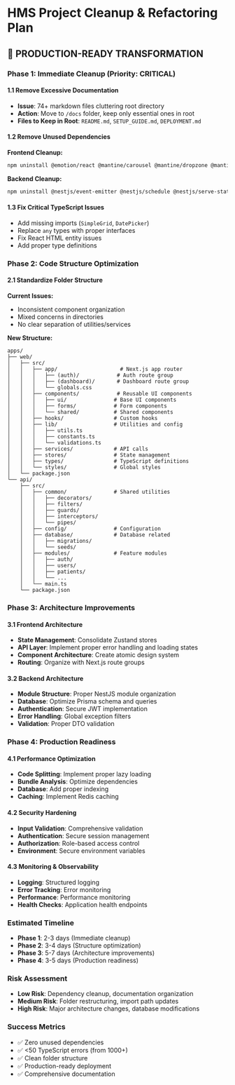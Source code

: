# HMS Project Cleanup & Refactoring Plan

## 🎯 **PRODUCTION-READY TRANSFORMATION**

### **Phase 1: Immediate Cleanup (Priority: CRITICAL)**

#### **1.1 Remove Excessive Documentation**
- **Issue**: 74+ markdown files cluttering root directory
- **Action**: Move to `/docs` folder, keep only essential ones in root
- **Files to Keep in Root**: `README.md`, `SETUP_GUIDE.md`, `DEPLOYMENT.md`

#### **1.2 Remove Unused Dependencies**
**Frontend Cleanup:**
```bash
npm uninstall @emotion/react @mantine/carousel @mantine/dropzone @mantine/form @mantine/spotlight @mantine/tiptap @tanstack/react-query @tiptap/pm @tiptap/react @tiptap/starter-kit
```

**Backend Cleanup:**
```bash
npm uninstall @nestjs/event-emitter @nestjs/schedule @nestjs/serve-static @sendgrid/mail @types/cookie-parser cookie-parser exceljs helmet jsonwebtoken moment node-cron pdfkit razorpay stripe swagger-ui-express twilio uuid
```

#### **1.3 Fix Critical TypeScript Issues**
- Add missing imports (`SimpleGrid`, `DatePicker`)
- Replace `any` types with proper interfaces
- Fix React HTML entity issues
- Add proper type definitions

### **Phase 2: Code Structure Optimization**

#### **2.1 Standardize Folder Structure**

**Current Issues:**
- Inconsistent component organization
- Mixed concerns in directories
- No clear separation of utilities/services

**New Structure:**
```
apps/
├── web/
│   ├── src/
│   │   ├── app/                    # Next.js app router
│   │   │   ├── (auth)/            # Auth route group
│   │   │   ├── (dashboard)/       # Dashboard route group
│   │   │   └── globals.css
│   │   ├── components/            # Reusable UI components
│   │   │   ├── ui/               # Base UI components
│   │   │   ├── forms/            # Form components
│   │   │   └── shared/           # Shared components
│   │   ├── hooks/                # Custom hooks
│   │   ├── lib/                  # Utilities and config
│   │   │   ├── utils.ts
│   │   │   ├── constants.ts
│   │   │   └── validations.ts
│   │   ├── services/             # API calls
│   │   ├── stores/               # State management
│   │   ├── types/                # TypeScript definitions
│   │   └── styles/               # Global styles
│   └── package.json
└── api/
    ├── src/
    │   ├── common/               # Shared utilities
    │   │   ├── decorators/
    │   │   ├── filters/
    │   │   ├── guards/
    │   │   ├── interceptors/
    │   │   └── pipes/
    │   ├── config/               # Configuration
    │   ├── database/             # Database related
    │   │   ├── migrations/
    │   │   └── seeds/
    │   ├── modules/              # Feature modules
    │   │   ├── auth/
    │   │   ├── users/
    │   │   ├── patients/
    │   │   └── ...
    │   └── main.ts
    └── package.json
```

### **Phase 3: Architecture Improvements**

#### **3.1 Frontend Architecture**
- **State Management**: Consolidate Zustand stores
- **API Layer**: Implement proper error handling and loading states
- **Component Architecture**: Create atomic design system
- **Routing**: Organize with Next.js route groups

#### **3.2 Backend Architecture**
- **Module Structure**: Proper NestJS module organization
- **Database**: Optimize Prisma schema and queries
- **Authentication**: Secure JWT implementation
- **Error Handling**: Global exception filters
- **Validation**: Proper DTO validation

### **Phase 4: Production Readiness**

#### **4.1 Performance Optimization**
- **Code Splitting**: Implement proper lazy loading
- **Bundle Analysis**: Optimize dependencies
- **Database**: Add proper indexing
- **Caching**: Implement Redis caching

#### **4.2 Security Hardening**
- **Input Validation**: Comprehensive validation
- **Authentication**: Secure session management
- **Authorization**: Role-based access control
- **Environment**: Secure environment variables

#### **4.3 Monitoring & Observability**
- **Logging**: Structured logging
- **Error Tracking**: Error monitoring
- **Performance**: Performance monitoring
- **Health Checks**: Application health endpoints

### **Estimated Timeline**
- **Phase 1**: 2-3 days (Immediate cleanup)
- **Phase 2**: 3-4 days (Structure optimization)
- **Phase 3**: 5-7 days (Architecture improvements)
- **Phase 4**: 3-5 days (Production readiness)

### **Risk Assessment**
- **Low Risk**: Dependency cleanup, documentation organization
- **Medium Risk**: Folder restructuring, import path updates
- **High Risk**: Major architecture changes, database modifications

### **Success Metrics**
- ✅ Zero unused dependencies
- ✅ <50 TypeScript errors (from 1000+)
- ✅ Clean folder structure
- ✅ Production-ready deployment
- ✅ Comprehensive documentation